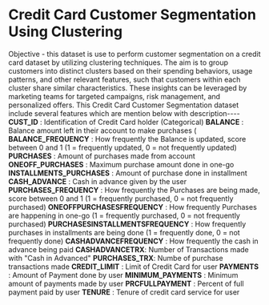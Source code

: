 # Credit Card Customer Segmentation Using Clustering
Objective - this dataset is use to perform customer segmentation on a credit card dataset by utilizing clustering techniques. The aim is to group customers into distinct clusters based on their spending behaviors, usage patterns, and other relevant features, such that customers within each cluster share similar characteristics. These insights can be leveraged by marketing teams for targeted campaigns, risk management, and personalized offers.
This Credit Card Customer Segmentation dataset include several features which are mention below with description----
**CUST_ID** : Identification of Credit Card holder (Categorical)
**BALANCE** : Balance amount left in their account to make purchases (
**BALANCE_FREQUENCY** : How frequently the Balance is updated, score between 0 and 1 (1 = frequently updated, 0 = not frequently updated)
**PURCHASES** : Amount of purchases made from account
**ONEOFF_PURCHASES** : Maximum purchase amount done in one-go
**INSTALLMENTS_PURCHASES** : Amount of purchase done in installment
**CASH_ADVANCE** : Cash in advance given by the user
**PURCHASES_FREQUENCY** : How frequently the Purchases are being made, score between 0 and 1 (1 = frequently purchased, 0 = not frequently purchased)
**ONEOFFPURCHASESFREQUENCY** : How frequently Purchases are happening in one-go (1 = frequently purchased, 0 = not frequently purchased)
**PURCHASESINSTALLMENTSFREQUENCY** : How frequently purchases in installments are being done (1 = frequently done, 0 = not frequently done)
**CASHADVANCEFREQUENCY** : How frequently the cash in advance being paid
**CASHADVANCETRX**: Number of Transactions made with "Cash in Advanced"
**PURCHASES_TRX**: Numbe of purchase transactions made
**CREDIT_LIMIT** : Limit of Credit Card for user
**PAYMENTS** : Amount of Payment done by user
**MINIMUM_PAYMENTS** : Minimum amount of payments made by user
**PRCFULLPAYMENT** : Percent of full payment paid by user
**TENURE** : Tenure of credit card service for user
